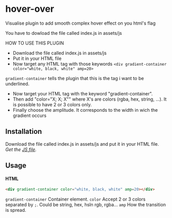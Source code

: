 # hover-over
 Visualise plugin to add smooth complex hover effect on you html's flag



You have to dowload the file called index.js in assets/js


HOW TO USE THIS PLUGIN

* Download the file called index.js in assets/js
* Put it in your HTML file
* Now target any HTML tag with those keywords `<div gradient-container color="white, black, white" amp=20>` 

`gradient-container` tells the plugin that this is the tag i want to be underlined.





* Now target your HTML tag with the keyword "gradient-container".
* Then add "color="X; X; X"" where X's are colors (rgba, hex, string, ...). It is possible to have 2 or 3 colors only.
* Finally choose the amplitude. It corresponds to the width in wich the gradient occurs





## Installation

Download the file called index.js in assets/js and put it in your HTML file.
_Get the [JS file](https://github.com/thomas-auffroy/hover-over/blob/main/assets/js/index.js)._

## Usage

#### HTML
```html
<div gradient-container color="white, black, white" amp=20></div>
```
`gradient-container` Container element.
`color` Accept 2 or 3 colors separated by `;`. Could be string, hex, hsln rgb, rgba...
`amp` How the transition is spread.


